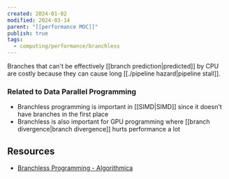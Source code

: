 ```yaml
---
created: 2024-01-02
modified: 2024-03-14
parent: "[[performance MOC]]"
publish: true
tags:
  - computing/performance/branchless
---
```

Branches that can't be effectively [[branch prediction|predicted]] by CPU are costly because they can cause long [[./pipeline hazard|pipeline stall]].

### Related to Data Parallel Programming
- Branchless programming is important in [[SIMD|SIMD]] since it doesn't have branches in the first place
- Branchless is also important for GPU programming where [[branch divergence|branch divergence]] hurts performance a lot

## Resources
- [Branchless Programming - Algorithmica](https://en.algorithmica.org/hpc/pipelining/branchless/)